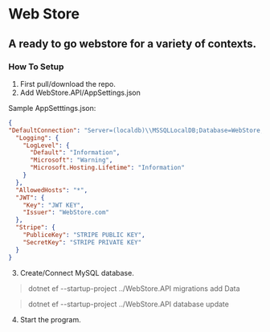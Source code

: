 # Web Store
## A ready to go webstore for a variety of contexts. 

### How To Setup


1. First pull/download the repo.
2. Add WebStore.API/AppSettings.json
 
Sample AppSetttings.json:

```json
{
"DefaultConnection": "Server=(localdb)\\MSSQLLocalDB;Database=WebStore;Trusted_Connection=true;  MultipleActiveResultSets=true",
  "Logging": {
    "LogLevel": {
      "Default": "Information",
      "Microsoft": "Warning",
      "Microsoft.Hosting.Lifetime": "Information"
    }
  },
  "AllowedHosts": "*",
  "JWT": {
    "Key": "JWT KEY",
    "Issuer": "WebStore.com"
  },
  "Stripe": {
    "PubliceKey": "STRIPE PUBLIC KEY",
    "SecretKey": "STRIPE PRIVATE KEY"
  }
}
```

3. Create/Connect MySQL database.
> dotnet ef --startup-project ../WebStore.API migrations add Data

> dotnet ef --startup-project ../WebStore.API database update
4. Start the program.
